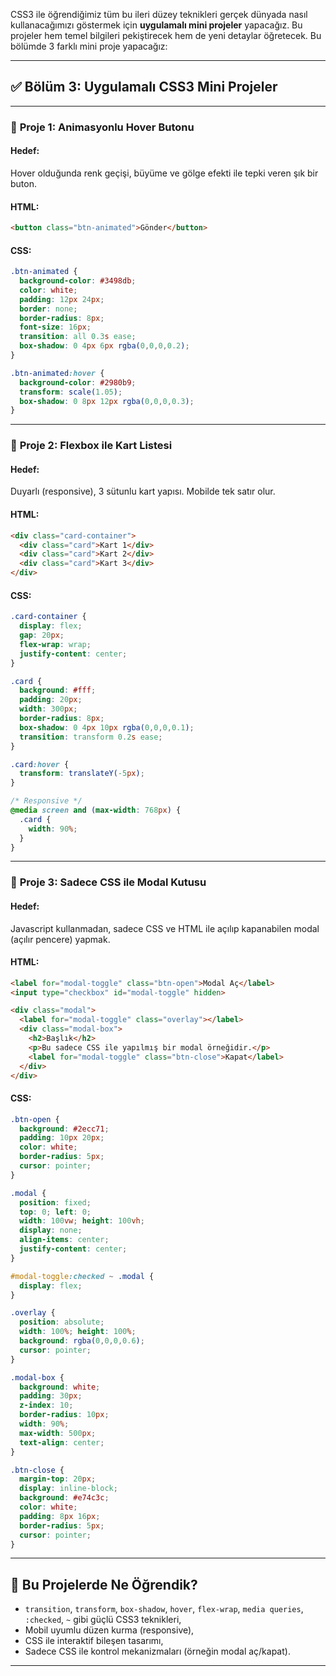 CSS3 ile öğrendiğimiz tüm bu ileri düzey teknikleri gerçek dünyada nasıl kullanacağımızı göstermek için **uygulamalı mini projeler** yapacağız. Bu projeler hem temel bilgileri pekiştirecek hem de yeni detaylar öğretecek. Bu bölümde 3 farklı mini proje yapacağız:

---

## ✅ **Bölüm 3: Uygulamalı CSS3 Mini Projeler**

---

### 🔷 **Proje 1: Animasyonlu Hover Butonu**

#### Hedef:

Hover olduğunda renk geçişi, büyüme ve gölge efekti ile tepki veren şık bir buton.

#### HTML:

```html
<button class="btn-animated">Gönder</button>
```

#### CSS:

```css
.btn-animated {
  background-color: #3498db;
  color: white;
  padding: 12px 24px;
  border: none;
  border-radius: 8px;
  font-size: 16px;
  transition: all 0.3s ease;
  box-shadow: 0 4px 6px rgba(0,0,0,0.2);
}

.btn-animated:hover {
  background-color: #2980b9;
  transform: scale(1.05);
  box-shadow: 0 8px 12px rgba(0,0,0,0.3);
}
```

---

### 🔷 **Proje 2: Flexbox ile Kart Listesi**

#### Hedef:

Duyarlı (responsive), 3 sütunlu kart yapısı. Mobilde tek satır olur.

#### HTML:

```html
<div class="card-container">
  <div class="card">Kart 1</div>
  <div class="card">Kart 2</div>
  <div class="card">Kart 3</div>
</div>
```

#### CSS:

```css
.card-container {
  display: flex;
  gap: 20px;
  flex-wrap: wrap;
  justify-content: center;
}

.card {
  background: #fff;
  padding: 20px;
  width: 300px;
  border-radius: 8px;
  box-shadow: 0 4px 10px rgba(0,0,0,0.1);
  transition: transform 0.2s ease;
}

.card:hover {
  transform: translateY(-5px);
}

/* Responsive */
@media screen and (max-width: 768px) {
  .card {
    width: 90%;
  }
}
```

---

### 🔷 **Proje 3: Sadece CSS ile Modal Kutusu**

#### Hedef:

Javascript kullanmadan, sadece CSS ve HTML ile açılıp kapanabilen modal (açılır pencere) yapmak.

#### HTML:

```html
<label for="modal-toggle" class="btn-open">Modal Aç</label>
<input type="checkbox" id="modal-toggle" hidden>

<div class="modal">
  <label for="modal-toggle" class="overlay"></label>
  <div class="modal-box">
    <h2>Başlık</h2>
    <p>Bu sadece CSS ile yapılmış bir modal örneğidir.</p>
    <label for="modal-toggle" class="btn-close">Kapat</label>
  </div>
</div>
```

#### CSS:

```css
.btn-open {
  background: #2ecc71;
  padding: 10px 20px;
  color: white;
  border-radius: 5px;
  cursor: pointer;
}

.modal {
  position: fixed;
  top: 0; left: 0;
  width: 100vw; height: 100vh;
  display: none;
  align-items: center;
  justify-content: center;
}

#modal-toggle:checked ~ .modal {
  display: flex;
}

.overlay {
  position: absolute;
  width: 100%; height: 100%;
  background: rgba(0,0,0,0.6);
  cursor: pointer;
}

.modal-box {
  background: white;
  padding: 30px;
  z-index: 10;
  border-radius: 10px;
  width: 90%;
  max-width: 500px;
  text-align: center;
}

.btn-close {
  margin-top: 20px;
  display: inline-block;
  background: #e74c3c;
  color: white;
  padding: 8px 16px;
  border-radius: 5px;
  cursor: pointer;
}
```

---

## 🧠 Bu Projelerde Ne Öğrendik?

* `transition`, `transform`, `box-shadow`, `hover`, `flex-wrap`, `media queries`, `:checked`, `~` gibi güçlü CSS3 teknikleri,
* Mobil uyumlu düzen kurma (responsive),
* CSS ile interaktif bileşen tasarımı,
* Sadece CSS ile kontrol mekanizmaları (örneğin modal aç/kapat).

---


